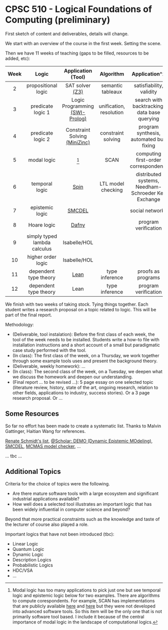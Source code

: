 # CPSC 510 - Logical Foundations of Computing (preliminary)

First sketch of content and deliverables, details will change.

We start with an overview of the course in the first week. Setting the scene. 

Then we have 11 weeks of teaching (gaps to be filled, resources to be added, etc):

| Week | Logic | Application (Tool) | Algorithm | Application^2 | Comments 
|:---:|:---:|:---:|:---:|:---:|:---:|
|2| propositional logic | SAT solver [(Z3)](https://github.com/Z3Prover/z3) | semantic tableaux | satisfiability, validity |
|3 | predicate logic 1 | Logic Programming [(SWI-Prolog)](https://www.swi-prolog.org/) | unification, resolution | search with backtracking, data base querying | [[1]](https://book.simply-logical.space/src/simply-logical.html), [[2]](https://swish.swi-prolog.org/)
|4| predicate logic 2 | Constraint Solving [(MiniZinc)](https://www.minizinc.org/) | constraint solving | program synthesis, automated bug fixing |
|5| modal logic | [^ml] | SCAN | computing first-order correspondents | [[1]](https://rkirsling.github.io/modallogic/)
|6| temporal logic | [Spin](https://spinroot.com/spin/whatispin.html) | LTL model checking | distributed systems, Needham-Schroeder Key Exchange |
|7| epistemic logic | [SMCDEL](https://w4eg.de/malvin/illc/smcdelweb/index.html) | | social networks | [[1]](https://vezwork.github.io/modallogic/?model=;AS?formula=_)
|8| Hoare logic | [Dafny](https://github.com/dafny-lang/dafny?tab=readme-ov-file#try-dafny) | | program verification | [[1]](https://dafny.org/dafny/OnlineTutorial/guide), [[2]](https://www.youtube.com/watch?v=oLS_y842fMc),
|9| simply typed lambda calculus | Isabelle/HOL |
|10| higher order logic | Isabelle/HOL |
|11| dependent type theory | [Lean](https://adam.math.hhu.de/#/g/trequetrum/lean4game-logic) | type inference | proofs as programs |
|12| dependent type theory | Lean | type inference | program verification |

[^ml]: Modal logic has too many applications to pick just one but see temporal logic and epistemic logic below for two examples. There are algorithms to compute corespondents. For example, SCAN has implementations that are publicly available [here](https://resources.mpi-inf.mpg.de/departments/rg1/software/scan/basic_form.html) and [here](https://resources.mpi-inf.mpg.de/departments/rg1/software/scan/corr_form.html) but they were not developed into advanced software tools. So this item will be the only one that is not primarily software tool based. I include it because of the central importance of modal logic in the landscape of computational logics.

We finish with two weeks of taking stock. Tying things together. Each student writes a research proposal on a topic related to logic. This will be part of the final report.

Methodology:
- (Deliverable, tool instalation): Before the first class of each week, the tool of the week needs to be installed. Students write a how-to file with installation instructions and a short account of a small but paradigmatic case study performed with the tool.
- (In class): The first class of the week, on a Thursday, we work together through some example tools uses and present the background theory. 
- (Deliverable, weekly homework): ...
- (In class): The second class of the week, on a Tuesday, we deepen what we discuss the homework and deepen our understanding.
- (Final report ... to be revised ...): 5 page essay on one selected topic (literature review, history, state of the art, ongoing research, relation to other fields, applications to industry, success stories). Or a 3 page research proposal. Or ... 

## Some Resources

So far no effort has been made to create a systematic list. Thanks to Malvin Gattinger, Haitian Wang for references.

[Renate Schmidt's list](https://www.cs.man.ac.uk/~schmidt/tools/), [@Scholar: DEMO (Dynamic Epistemic MOdeling)](https://scholar.google.nl/scholar?q=DEMO+(Dynamic+Epistemic+MOdeling)&hl=en&as_sdt=0&as_vis=1&oi=scholart), [SMCDEL](https://github.com/jrclogic/SMCDEL), [MCMAS model checker](https://sail.doc.ic.ac.uk/software/mcmas/), ...

... tbc ...

## Additional Topics

Criteria for the choice of topics were the following.

- Are there mature software tools with a large ecosystem and significant industrial applications available?
- How well does a selected tool illustrates an important logic that has been widely influential in computer science and beyond?

Beyond that more practical constraints such as the knowledge and taste of the lecturer of course also played a role.

Important logics that have not been introduced (tbc):

- Linear Logic
- Quantum Logic
- Dynamic Logic
- Description Logics
- Probabilistic Logics
- HDC/VSA
- ...
